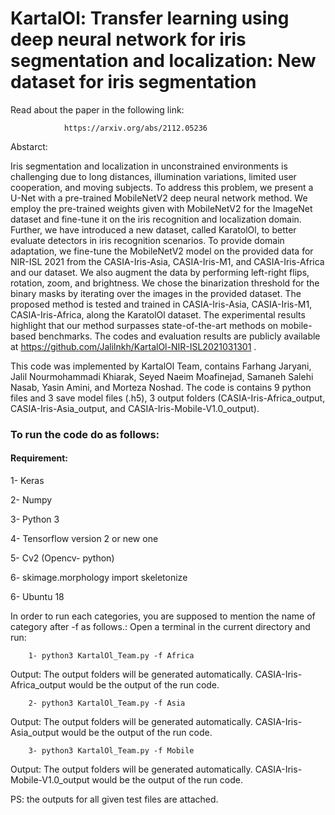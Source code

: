 # KartalOl: Transfer learning using deep neural network for iris segmentation and localization: New dataset for iris segmentation 

Read about the paper in the following link:

                https://arxiv.org/abs/2112.05236 

Abstarct:


Iris segmentation and localization in unconstrained environments is challenging due to long distances, illumination variations, limited user cooperation, and moving subjects. To address this problem, we present a U-Net with a pre-trained MobileNetV2 deep neural network method. We employ the pre-trained weights given with MobileNetV2 for the ImageNet dataset and fine-tune it on the iris recognition and localization domain. Further, we have introduced a new dataset, called KaratolOl, to better evaluate detectors in iris recognition scenarios. To provide domain adaptation, we fine-tune the MobileNetV2 model on the provided data for NIR-ISL 2021 from the CASIA-Iris-Asia, CASIA-Iris-M1, and CASIA-Iris-Africa and our dataset. We also augment the data by performing left-right flips, rotation, zoom, and brightness. We chose the binarization threshold for the binary masks by iterating over the images in the provided dataset. The proposed method is tested and trained in CASIA-Iris-Asia, CASIA-Iris-M1, CASIA-Iris-Africa, along the KaratolOl dataset. The experimental results highlight that our method surpasses state-of-the-art methods on mobile-based benchmarks. The codes and evaluation results are publicly available at https://github.com/Jalilnkh/KartalOl-NIR-ISL2021031301 .


﻿This code was implemented by KartalOl Team, contains Farhang Jaryani, Jalil Nourmohammadi Khiarak, Seyed Naeim Moafinejad, Samaneh Salehi Nasab, Yasin Amini, and Morteza Noshad.
The code is contains  9 python files and 3 save model files (.h5), 3 output folders (CASIA-Iris-Africa_output, CASIA-Iris-Asia_output, and CASIA-Iris-Mobile-V1.0_output).

### To run the code do as follows:

#### Requirement:

1- Keras

2- Numpy

3- Python 3 

4- Tensorflow version 2 or new one

5- Cv2 (Opencv- python)

6- skimage.morphology import skeletonize

6- Ubuntu 18

In order to run each categories, you are supposed to mention the name of category after -f as follows.:
Open a terminal in the current directory and run:

        1- python3 KartalOl_Team.py -f Africa

Output: The output folders will be generated automatically. CASIA-Iris-Africa_output would be the output of the run code.

        2- python3 KartalOl_Team.py -f Asia

Output: The output folders will be generated automatically. CASIA-Iris-Asia_output would be the output of the run code.

        3- python3 KartalOl_Team.py -f Mobile

Output: The output folders will be generated automatically. CASIA-Iris-Mobile-V1.0_output would be the output of the run code.


PS: the outputs for all given test files are attached. 
